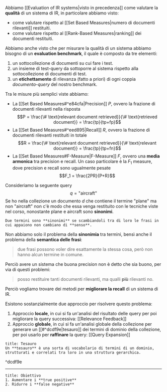 Abbiamo [[Evaluation of IR systems|visto in precedenza]] come valutare la **qualità** di un sistema di IR, in particolare abbiamo visto:
- come valutare rispetto al [[Set Based Measures|numero di documenti rilevanti]] restituiti.
- come valutare rispetto al [[Rank-Based Measures|ranking]] dei documenti restituiti.

Abbiamo anche visto che per misurare la qualità di un sistema abbiamo bisogno di un **evaluation benchmark**, il quale è composto da tre elementi:
1. un sottocollezione di documenti su cui fare i test.
2. un insieme di test-query da sottoporre al sistema rispetto alla sottocollezione di documenti di test.
3. un **etichettamento** di rilevanza (fatto a priori) di ogni coppia *documento-query* del nostro benchmark.

Tra le misure più semplici viste abbiamo:
- La [[Set Based Measures#^e84cfa|Precision]] $P$, ovvero la frazione di documenti rilevanti nella risposta $$P = \frac{\# \text{relevant document retrieved}}{\# \text{retrieved document}} = \frac{tp}{tp+fp}$$
- La [[Set Based Measures#^eed895|Recall]] $R$, ovvero la frazione di documenti rilevanti restituiti in totale $$R = \frac{\# \text{relevant document retrieved}}{\# \text{relevant document}} = \frac{tp}{tp+fn}$$
- La [[Set Based Measures#F-Measure|F-Measure]] $F$, ovvero una **media armonica** tra precision e recall. Un caso particolare è la $F_1$ measure, dove precision e recall sono ugualmente pesate $$F_1 = \frac{2PR}{P+R}$$


Consideriamo la seguente query $$q = \text{"aircraft"}$$
Se ho nella collezione un documento $d$ che contiene il termine $\text{"plane"}$ ma non $\text{"aircraft"}$ non c'è modo che essa venga restituito con le tecniche viste nel corso, nonostante plane e aircraft sono **sinonimi**.

```ad-tldr
Due termini sono **sinonimi** se scambiandoli tra di loro le frasi in cui appaiono non cambiano di **senso**.
```

Non abbiamo solo il problema della **sinonimia** tra termini, bensì anche il problema della **semantica delle frasi**:
> due frasi possono voler dire esattamente la stessa cosa, però non hanno alcun termine in comune.

Perciò avere un sistema che buona precision non è detto che sia buono, per via di questi problemi:
> posso restituire tanti documenti rilevanti, ma qualli **più** rilevanti no.

Perciò vogliamo trovare dei metodi per **migliorare la recall** di un sistema di IR.

Esistono sostanzialmente due approccio per risolvere questo problema:
1. Approccio **locale**, in cui si fa un'analisi del risultato delle query per poi migliorare la query successiva: [[Relevance Feedback]]
2. Approccio **globale**, in cui si fa un'analisi globale della collezione per generare un [[#^dcdf9e|tesauro]] dei termini di dominio della collezione, per poi usarlo per **raffinare** la query: [[Query Expansion]]

```ad-tldr
title: Tesauro
Un **tesauro** è una sorta di vocabolario di termini di un dominio, strutturati e correlati tra loro in una struttura gerarchica.
```

^dcdf9e

----
```ad-important
title: Obiettivo
1. Aumentare i **true positive**
2. Ridurre i **false negative**
```

